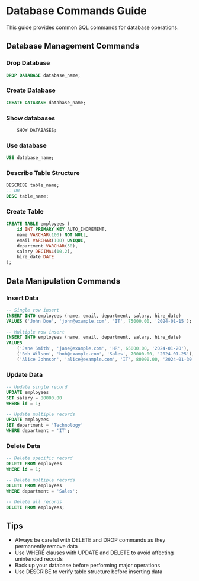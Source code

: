 # Database Commands Guide

This guide provides common SQL commands for database operations.

## Database Management Commands

### Drop Database
```sql
DROP DATABASE database_name;
```

### Create Database
```sql
CREATE DATABASE database_name;
```

### Show databases
```sql
    SHOW DATABASES;
```

### Use database
```sql
USE database_name;
```

### Describe Table Structure
```sql
DESCRIBE table_name;
-- OR
DESC table_name;
```

### Create Table
```sql
CREATE TABLE employees (
    id INT PRIMARY KEY AUTO_INCREMENT,
    name VARCHAR(100) NOT NULL,
    email VARCHAR(100) UNIQUE,
    department VARCHAR(50),
    salary DECIMAL(10,2),
    hire_date DATE
);
```

## Data Manipulation Commands

### Insert Data
```sql
-- Single row insert
INSERT INTO employees (name, email, department, salary, hire_date)
VALUES ('John Doe', 'john@example.com', 'IT', 75000.00, '2024-01-15');

-- Multiple row insert
INSERT INTO employees (name, email, department, salary, hire_date)
VALUES 
    ('Jane Smith', 'jane@example.com', 'HR', 65000.00, '2024-01-20'),
    ('Bob Wilson', 'bob@example.com', 'Sales', 70000.00, '2024-01-25'),
    ('Alice Johnson', 'alice@example.com', 'IT', 80000.00, '2024-01-30');
```

### Update Data
```sql
-- Update single record
UPDATE employees 
SET salary = 80000.00 
WHERE id = 1;

-- Update multiple records
UPDATE employees 
SET department = 'Technology' 
WHERE department = 'IT';
```

### Delete Data
```sql
-- Delete specific record
DELETE FROM employees 
WHERE id = 1;

-- Delete multiple records
DELETE FROM employees 
WHERE department = 'Sales';

-- Delete all records
DELETE FROM employees;
```



## Tips
- Always be careful with DELETE and DROP commands as they permanently remove data
- Use WHERE clauses with UPDATE and DELETE to avoid affecting unintended records
- Back up your database before performing major operations
- Use DESCRIBE to verify table structure before inserting data

